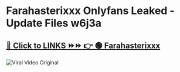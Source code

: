 
 # Farahasterixxx Onlyfans Leaked - Update Files w6j3a

## <h2><a href="https://clipsfans.com/Farahasterixxx&ref=git">🔗 Click to LINKS ⏩⏩ 👉 🟢 Farahasterixxx </a></h2>

<a href="https://clipsfans.com/Farahasterixxx&ref=git" rel="nofollow" data-target="animated-image.originalLink"><img src="https://i.ibb.co.com/xMMVF88/686577567.gif" alt="Viral Video Original" style="max-width: 100%; display: inline-block;" data-target="animated-image.originalImage"></a>


